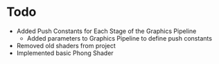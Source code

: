 # Todo
- Added Push Constants for Each Stage of the Graphics Pipeline
	- Added parameters to Graphics Pipeline to define push constants
- Removed old shaders from project
- Implemented basic Phong Shader